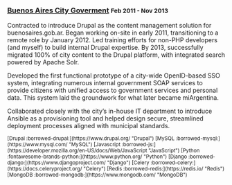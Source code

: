 ### [Buenos Aires City Goverment](https://buenosaires.gob.ar) <small>Feb 2011 - Nov 2013</small>

Contracted to introduce Drupal as the content management solution for buenosaires.gob.ar. Began working on-site in early 2011, transitioning to a remote role by January 2012. Led training efforts for non-PHP developers (and myself) to build internal Drupal expertise. By 2013, successfully migrated 100% of city content to the Drupal platform, with integrated search powered by Apache Solr.

Developed the first functional prototype of a city-wide OpenID-based SSO system, integrating numerous internal government SOAP services to provide citizens with unified access to government services and personal data. This system laid the groundwork for what later became miArgentina.

Collaborated closely with the city’s in-house IT department to introduce Ansible as a provisioning tool and helped design secure, streamlined deployment processes aligned with municipal standards.

<small>
[Drupal :borrowed-drupal:](https://www.drupal.org/ "Drupal")
[MySQL :borrowed-mysql:](https://www.mysql.com/ "MySQL")
[Javascript :borrowed-js:](https://developer.mozilla.org/en-US/docs/Web/JavaScript "JavaScript")
[Python :fontawesome-brands-python:](https://www.python.org/ "Python")
[Django :borrowed-django:](https://www.djangoproject.com/ "Django")
[Celery :borrowed-celery:](https://docs.celeryproject.org/ "Celery")
[Redis :borrowed-redis:](https://redis.io/ "Redis")
[MongoDB :borrowed-mongodb:](https://www.mongodb.com/ "MongoDB")
</small>